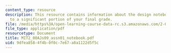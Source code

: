 ```yaml
---
content_type: resource
description: This resource contains information about the design notebook contributes
  to a significant portion of your final grade.
file: /media/https%3A/open-learning-course-data-rc.s3.amazonaws.com/2-00aj-exploring-sea-space-earth-fundamentals-of-engineering-design-spring-2009/9dfea8584f4b0f0c7e67a8a1122d5f5c_MIT2_00AJs09_assn01_notebook.pdf
file_type: application/pdf
resourcetype: Document
title: MIT2_00AJs09_assn01_notebook.pdf
uid: 9dfea858-4f4b-0f0c-7e67-a8a1122d5f5c
---
```


